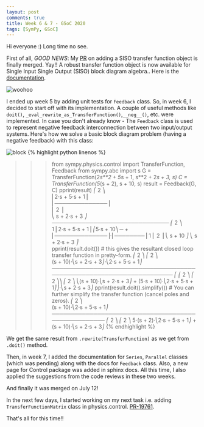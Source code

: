 ```yaml
---
layout: post
comments: true
title: Week 6 & 7 - GSoC 2020
tags: [SymPy, GSoC]
---
```


Hi everyone :)
Long time no see.

First of all,
*GOOD NEWS*: My [PR](https://github.com/sympy/sympy/pull/19390) on adding a SISO transfer function object is finally merged. Yay!! A robust transfer function object is now available for Single Input Single Output (SISO) block diagram algebra.. Here is the [documentation](https://docs.sympy.org/dev/modules/physics/control/lti.html).

![woohoo](/emerald/img/woohoo.png "woohoo")

I ended up week 5 by adding unit tests for `Feedback` class. So, in week 6, I decided to start off with its implementation. A couple of useful methods like `doit()`, `_eval_rewrite_as_TransferFunction()`,`__neg__()`, etc. were implemented. In case you don't already know - The `Feedback` class is used to represent negative feedback interconnection between two input/output systems.
Here's how we solve a basic block diagram problem (having a negative feedback) with this class:

![block](/emerald/img/block.png "block")
{% highlight python linenos %}
>>> from sympy.physics.control import TransferFunction, Feedback
>>> from sympy.abc import s
>>> G = TransferFunction(2*s**2 + 5*s + 1, s**2 + 2*s + 3, s)
>>> C = TransferFunction(5*(s + 2), s + 10, s)
>>> result = Feedback(G, C)
>>> pprint(result)
        ⎛   2          ⎞       
        ⎜2⋅s  + 5⋅s + 1⎟       
        ⎜──────────────⎟       
        ⎜  2           ⎟       
        ⎝ s  + 2⋅s + 3 ⎠       
───────────────────────────────
    ⎛   2          ⎞           
1   ⎜2⋅s  + 5⋅s + 1⎟ ⎛5⋅s + 10⎞
─ + ⎜──────────────⎟⋅⎜────────⎟
1   ⎜  2           ⎟ ⎝ s + 10 ⎠
    ⎝ s  + 2⋅s + 3 ⎠           
>>> pprint(result.doit()) # this gives the resultant closed loop transfer function in pretty-form.
                        ⎛ 2          ⎞ ⎛   2          ⎞               
               (s + 10)⋅⎝s  + 2⋅s + 3⎠⋅⎝2⋅s  + 5⋅s + 1⎠               
──────────────────────────────────────────────────────────────────────
⎛         ⎛ 2          ⎞              ⎛   2          ⎞⎞ ⎛ 2          ⎞
⎝(s + 10)⋅⎝s  + 2⋅s + 3⎠ + (5⋅s + 10)⋅⎝2⋅s  + 5⋅s + 1⎠⎠⋅⎝s  + 2⋅s + 3⎠
>>> pprint(result.doit().simplify()) # You can further simplify the transfer function (cancel poles and zeros).
                      ⎛   2          ⎞              
             (s + 10)⋅⎝2⋅s  + 5⋅s + 1⎠              
────────────────────────────────────────────────────
          ⎛   2          ⎞            ⎛ 2          ⎞
5⋅(s + 2)⋅⎝2⋅s  + 5⋅s + 1⎠ + (s + 10)⋅⎝s  + 2⋅s + 3⎠
{% endhighlight %}


We get the same result from `.rewrite(TransferFunction)` as we get from `.doit()` method.

Then, in week 7, I added the documentation for `Series`, `Parallel` classes (which was pending) along with the docs for `Feedback` class.
Also, a new page for Control package was added in sphinx docs. All this time, I also applied the suggestions from the code reviews in these two weeks. 

And finally it was merged on July 12!

In the next few days, I started working on my next task i.e. adding `TransferFunctionMatrix` class in physics.control. [PR-19761](https://github.com/sympy/sympy/pull/19761).

That's all for this time!!

